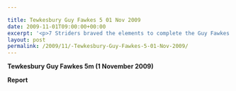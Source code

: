 ```yaml
---

title: Tewkesbury Guy Fawkes 5 01 Nov 2009
date: 2009-11-01T09:00:00+00:00
excerpt: '<p>7 Striders braved the elements to complete the Guy Fawkes 5m road race. They all put in a tremendous effort to finish with some outstanding times. Well done, you all did the club proud. Click on full race report to find out more Brendan Ward Club Chairman Guy Fawkes 5 01 November 2009 Photos Report Results</p>'
layout: post
permalink: /2009/11/-Tewkesbury-Guy-Fawkes-5-01-Nov-2009/
---
```

**Tewkesbury Guy Fawkes 5m (1 November 2009)**

**Report**
